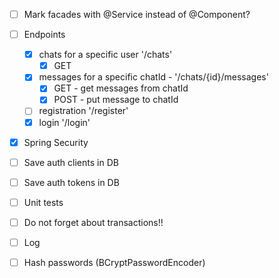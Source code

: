 - [ ] Mark facades with @Service instead of @Component?
- [ ] Endpoints
  - [x] chats for a specific user '/chats' 
    - [x] GET
  - [x] messages for a specific chatId - '/chats/{id}/messages'
    - [x] GET - get messages from chatId
    - [x] POST - put message to chatId
  - [ ] registration '/register'
  - [x] login '/login'
- [x] Spring Security
- [ ] Save auth clients in DB
- [ ] Save auth tokens in DB

- [ ] Unit tests
- [ ] Do not forget about transactions!!
- [ ] Log
- [ ] Hash passwords (BCryptPasswordEncoder)